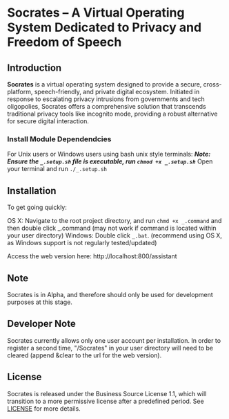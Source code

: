 # Socrates – A Virtual Operating System Dedicated to Privacy and Freedom of Speech

## Introduction  
**Socrates** is a virtual operating system designed to provide a secure, cross-platform, speech-friendly, and private digital ecosystem. Initiated in response to escalating privacy intrusions from governments and tech oligopolies, Socrates offers a comprehensive solution that transcends traditional privacy tools like incognito mode, providing a robust alternative for secure digital interaction.

### Install Module Dependendcies

For Unix users or Windows users using bash unix style terminals:
**_Note: Ensure the `_.setup.sh` file is executable, run ```chmod +x _.setup.sh```_**
Open your terminal and run ```./_.setup.sh```


## Installation  

To get going quickly:

OS X: Navigate to the root project directory, and run ```chmd +x _.command``` and then double click _.command (may not work if command is located within your user directory)
Windows: Double click ```_.bat```. (recommend using OS X, as Windows support is not regularly tested/updated)

Access the web version here: http://localhost:800/assistant

## Note

Socrates is in Alpha, and therefore should only be used for development purposes at this stage.

## Developer Note

Socrates currently allows only one user account per installation. In order to register a second time, "/Socrates" in your user directory will need to be cleared (append &clear to the url for the web version).

## License  
Socrates is released under the Business Source License 1.1, which will transition to a more permissive license after a predefined period. See [LICENSE](LICENSE) for more details.
